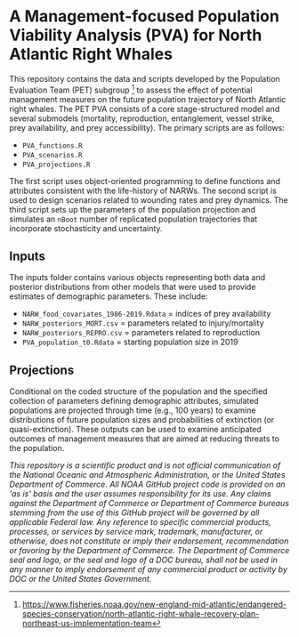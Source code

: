 # A Management-focused Population Viability Analysis (PVA) for North Atlantic Right Whales

This repository contains the data and scripts developed by the Population Evaluation Team (PET) subgroup [^readme-1] to assess the effect of potential management measures on the future population trajectory of North Atlantic right whales. The PET PVA consists of a core stage-structured model and several submodels (mortality, reproduction, entanglement, vessel strike, prey availability, and prey accessibility). The primary scripts are as follows:

[^readme-1]: <https://www.fisheries.noaa.gov/new-england-mid-atlantic/endangered-species-conservation/north-atlantic-right-whale-recovery-plan-northeast-us-implementation-team>

-   `PVA_functions.R`
-   `PVA_scenarios.R`
-   `PVA_projections.R`

The first script uses object-oriented programming to define functions and attributes consistent with the life-history of NARWs. The second script is used to design scenarios related to wounding rates and prey dynamics. The third script sets up the parameters of the population projection and simulates an `nBoot` number of replicated population trajectories that incorporate stochasticity and uncertainty.

## Inputs

The inputs folder contains various objects representing both data and posterior distributions from other models that were used to provide estimates of demographic parameters. These include:

-   `NARW_food_covariates_1986-2019.Rdata` = indices of prey availability
-   `NARW_posteriors_MORT.csv` = parameters related to injury/mortality
-   `NARW_posteriors_REPRO.csv` = parameters related to reproduction
-   `PVA_population_t0.Rdata` = starting population size in 2019

## Projections

Conditional on the coded structure of the population and the specified collection of parameters defining demographic attributes, simulated populations are projected through time (e.g., 100 years) to examine distributions of future population sizes and probabilities of extinction (or quasi-extinction). These outputs can be used to examine anticipated outcomes of management measures that are aimed at reducing threats to the population.

*This repository is a scientific product and is not official communication of the National Oceanic and Atmospheric Administration, or the United States Department of Commerce. All NOAA GitHub project code is provided on an 'as is' basis and the user assumes responsibility for its use. Any claims against the Department of Commerce or Department of Commerce bureaus stemming from the use of this GitHub project will be governed by all applicable Federal law. Any reference to specific commercial products, processes, or services by service mark, trademark, manufacturer, or otherwise, does not constitute or imply their endorsement, recommendation or favoring by the Department of Commerce. The Department of Commerce seal and logo, or the seal and logo of a DOC bureau, shall not be used in any manner to imply endorsement of any commercial product or activity by DOC or the United States Government.*
